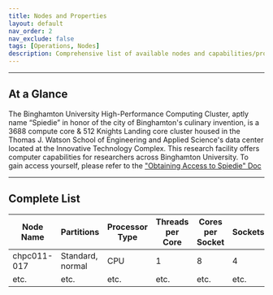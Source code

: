 ```yaml
---
title: Nodes and Properties
layout: default
nav_order: 2
nav_exclude: false
tags: [Operations, Nodes]
description: Comprehensive list of available nodes and capabilities/properties of each node
---
```


***
## At a Glance

The Binghamton University High-Performance Computing Cluster, aptly name “Spiedie” in honor of the city of Binghamton's culinary invention, is a 3688 compute core & 512 Knights Landing core cluster housed in the Thomas J. Watson School of Engineering and Applied Science's data center located at the Innovative Technology Complex. This research facility offers computer capabilities for researchers across Binghamton University. To gain access yourself, please refer to the ["Obtaining Access to Spiedie" Doc](../How-to-Use-Spiedie/gain_access.md)
***

## Complete List

|**Node Name**       |**Partitions**      | **Processor Type** |**Threads per Core**|**Cores per Socket**|**Sockets**         |**Available Memory**|
|--------------------|--------------------|--------------------|--------------------|--------------------|--------------------|--------------------|
|chpc011-017         |Standard, normal    |CPU                 |1                   |8                   |4                   |256 GB              |
|etc.                |etc.                |etc.                |etc.                |etc.                |etc.                |etc.                |
